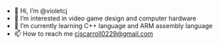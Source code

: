 - 👋 Hi, I’m @violetcj
- 👀 I’m interested in video game design and computer hardware
- 🌱 I’m currently learning C++ language and ARM assembly language
- 📫 How to reach me cjscarroll0229@gmail.com

<!---
violetcj/violetcj is a ✨ special ✨ repository because its `README.md` (this file) appears on your GitHub profile.
You can click the Preview link to take a look at your changes.
--->
